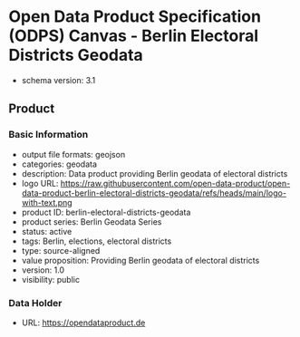 
# Open Data Product Specification (ODPS) Canvas - Berlin Electoral Districts Geodata

* schema version: 3.1
## Product

### Basic Information

* output file formats: geojson
* categories: geodata
* description: Data product providing Berlin geodata of electoral districts
* logo URL: https://raw.githubusercontent.com/open-data-product/open-data-product-berlin-electoral-districts-geodata/refs/heads/main/logo-with-text.png
* product ID: berlin-electoral-districts-geodata
* product series: Berlin Geodata Series
* status: active
* tags: Berlin, elections, electoral districts
* type: source-aligned
* value proposition: Providing Berlin geodata of electoral districts
* version: 1.0
* visibility: public
### Data Holder

* URL: https://opendataproduct.de